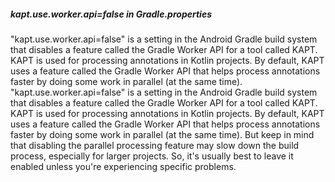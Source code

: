 ##### kapt.use.worker.api=false  in Gradle.properties

"kapt.use.worker.api=false" is a setting in the Android Gradle build system that disables a feature called the Gradle Worker API for a tool called KAPT.
KAPT is used for processing annotations in Kotlin projects. By default, KAPT uses a feature called the Gradle Worker API that helps process annotations faster by doing some work in parallel (at the same time).
"kapt.use.worker.api=false" is a setting in the Android Gradle build system that disables a feature called the Gradle Worker API for a tool called KAPT.
KAPT is used for processing annotations in Kotlin projects. By default, KAPT uses a feature called the Gradle Worker API that helps process annotations faster by doing some work in parallel (at the same time).
But keep in mind that disabling the parallel processing feature may slow down the build process, especially for larger projects. So, it's usually best to leave it enabled unless you're experiencing specific problems.
